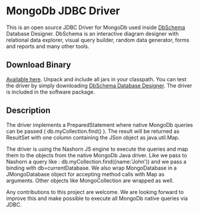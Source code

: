 # MongoDb JDBC Driver

This is an open source JDBC Driver for MongoDb used inside [DbSchema](http://www.dbschema.com) Database Designer.
DbSchema is an interactive diagram designer with relational data explorer, visual query builder, random data generator, forms and reports and many other tools.

## Download Binary

[Available here](http://www.dbschema.com/jdbc-drivers/MongoDbJdbcDriver.zip). Unpack and include all jars in your classpath. 
You can test the driver by simply downloading [DbSchema Database Designer](http://www.dbschema.com). The driver is included in the software package.

## Description

The driver implements a PreparedStatement where native MongoDb queries can be passed ( db.myCollection.find() ).
The result will be returned as ResultSet with one column containing the JSon object as java.util.Map.

The driver is using the Nashorn JS engine to execute the queries and map them to the objects from the native MongoDb Java driver.
Like we pass to Nashorn a query like : db.myCollection.find({name:'John')) and we pass a binding with db=currentDatabase.
We also wrap MongoDatabase in a JMongoDatabase object for accepting method calls with Map as arguments.
Other objects like MongoCollection are wrapped as well.

Any contributions to this project are welcome.
We are looking forward to improve this and make possible to execute all MongoDb native queries via JDBC.